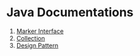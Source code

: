 # Java Documentations

1. [Marker Interface](marker_interface/README.md)
2. [Collection](collection/README.md)
3. [Design Pattern](design_pattern/README.md)

